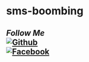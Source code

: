 # sms-boombing
## <i><b> Follow Me</b></i> <br>[![Github](https://img.shields.io/badge/Github-ABIRHOSSAIN-dimgray?style=flat-square&logo=github)](https://github.com/ABIRHOSSAIN10)<br> [![Facebook](https://img.shields.io/badge/Facebook-Abir-Hossain-blue?style=flat-square&logo=facebook)](https://facebook.com/Abir-Hossain-104247341997068/?substory_index=0)<br>
